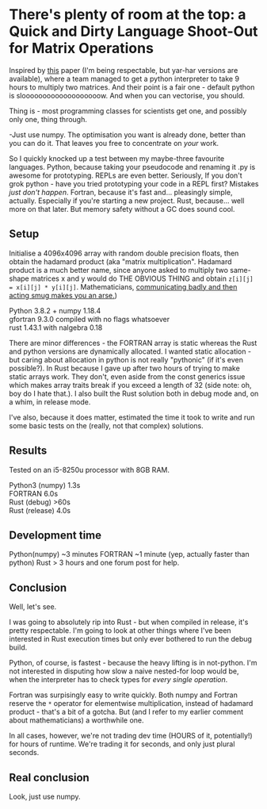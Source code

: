 There's plenty of room at the top: a Quick and Dirty Language Shoot-Out for Matrix Operations
===

Inspired by [this](https://science.sciencemag.org/content/368/6495/eaam9744) paper (I'm being respectable, but yar-har versions are available), where a team managed to get a python interpreter to take 9 hours to multiply two matrices. And their point is a fair one - default python is slooooooooooooooooooow. And when you can vectorise, you should.

Thing is - most programming classes for scientists get one, and possibly only one, thing through.

-Just use numpy. The optimisation you want is already done, better than you can do it. That leaves you free to concentrate on *your* work.

So I quickly knocked up a test between my maybe-three favourite languages. Python, because taking your pseudocode and renaming it .py is awesome for prototyping. REPLs are even better. Seriously, If you don't grok python - have you tried prototyping your code in a REPL first? Mistakes *just don't happen*.
Fortran, because it's fast and... pleasingly simple, actually. Especially if you're starting a new project.
Rust, because... well more on that later. But memory safety without a GC does sound cool.

Setup
---
Initialise a 4096x4096 array with random double precision floats, then obtain the hadamard product (aka "matrix multiplication". Hadamard product is a much better name, since anyone asked to multiply two same-shape matrices x and y would do THE OBVIOUS THING and obtain `z[i][j] = x[i][j] * y[i][j]`.
Mathematicians, [communicating badly and then acting smug makes you an arse.](https://xkcd.com/169/))

Python 3.8.2 + numpy 1.18.4  
gfortran 9.3.0 compiled with no flags whatsoever  
rust 1.43.1 with nalgebra 0.18  

There are minor differences - the FORTRAN array is static whereas the Rust and python versions are dynamically allocated.
I wanted static allocation - but caring about allocation in python is not really "pythonic" (if it's even possible?). In Rust because I gave up after two hours of trying to make static arrays work. They don't, even aside from the const generics issue which makes array traits break if you exceed a length of 32 (side note: oh, boy do I hate that.). I also built the Rust solution both in debug mode and, on a whim, in release mode.

I've also, because it does matter, estimated the time it took to write and run some basic tests on the (really, not that complex) solutions.

Results
---

Tested on an i5-8250u processor with 8GB RAM.

Python3 (numpy)  1.3s  
FORTRAN  6.0s  
Rust (debug)  >60s  
Rust (release)  4.0s  

Development time
---

Python(numpy)  ~3 minutes
FORTRAN  ~1 minute (yep, actually faster than python)
Rust  > 3 hours and one forum post for help.

Conclusion
---

Well, let's see.

I was going to absolutely rip into Rust - but when compiled in release, it's pretty respectable. I'm going to look at other things where I've been interested in Rust execution times but only ever bothered to run the debug build.

Python, of course, is fastest - because the heavy lifting is in not-python. I'm not interested in disputing how slow a naive nested-for loop would be, when the interpreter has to check types for *every single operation*.

Fortran was surpisingly easy to write quickly. Both numpy and Fortran reserve the `*` operator for elementwise multiplication, instead of hadamard product - that's a bit of a gotcha. But (and I refer to my earlier comment about mathematicians) a worthwhile one.

In all cases, however, we're not trading dev time (HOURS of it, potentially!) for hours of runtime. We're trading it for seconds, and only just plural seconds.

Real conclusion
---

Look, just use numpy.
